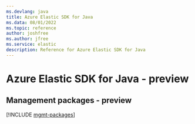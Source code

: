 ```yaml
---
ms.devlang: java
title: Azure Elastic SDK for Java
ms.data: 08/01/2022
ms.topic: reference
author: joshfree
ms.author: jfree
ms.service: elastic
description: Reference for Azure Elastic SDK for Java
---
```

# Azure Elastic SDK for Java - preview

## Management packages - preview
[!INCLUDE [mgmt-packages](elastic-mgmt-index.md)]